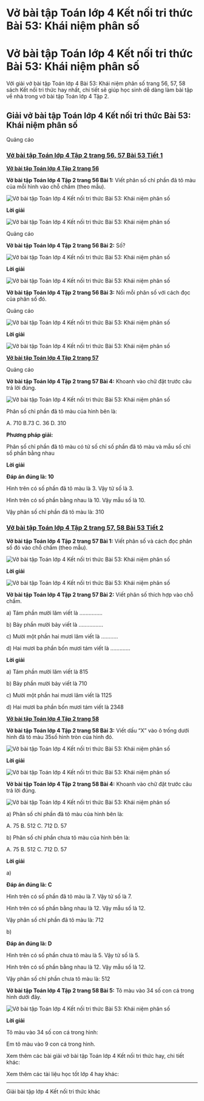 # Vở bài tập Toán lớp 4 Kết nối tri thức Bài 53: Khái niệm phân số

# Vở bài tập Toán lớp 4 Kết nối tri thức Bài 53: Khái niệm phân số

Với giải vở bài tập Toán lớp 4 Bài 53: Khái niệm phân số trang 56, 57, 58 sách Kết nối tri thức hay nhất, chi tiết sẽ giúp học sinh dễ dàng làm bài tập về nhà trong vở bài tập Toán lớp 4 Tập 2.

## Giải vở bài tập Toán lớp 4 Kết nối tri thức Bài 53: Khái niệm phân số

Quảng cáo

### [**Vở bài tập Toán lớp 4 Tập 2 trang 56, 57 Bài 53 Tiết 1**](https://vietjack.com/vbt-toan-4-kn/bai-53-tiet-1-trang-56-tap-2.jsp)

[**Vở bài tập Toán lớp 4 Tập 2 trang 56**](https://vietjack.com/vbt-toan-4-kn/vbt-toan-lop-4-tap-2-trang-56-ket-noi.jsp)

**Vở bài tập Toán lớp 4 Tập 2 trang 56 Bài 1:** Viết phân số chỉ phần đã tô màu của mỗi hình vào chỗ chấm (theo mẫu).

![Vở bài tập Toán lớp 4 Kết nối tri thức Bài 53: Khái niệm phân số](https://vietjack.com/vbt-toan-4-kn/images/bai-53-khai-niem-phan-so.PNG)

**Lời giải**

![Vở bài tập Toán lớp 4 Kết nối tri thức Bài 53: Khái niệm phân số](https://vietjack.com/vbt-toan-4-kn/images/bai-53-khai-niem-phan-so-1.PNG)

Quảng cáo

**Vở bài tập Toán lớp 4 Tập 2 trang 56 Bài 2:** Số?

![Vở bài tập Toán lớp 4 Kết nối tri thức Bài 53: Khái niệm phân số](https://vietjack.com/vbt-toan-4-kn/images/bai-53-khai-niem-phan-so-2.PNG)

**Lời giải**

![Vở bài tập Toán lớp 4 Kết nối tri thức Bài 53: Khái niệm phân số](https://vietjack.com/vbt-toan-4-kn/images/bai-53-khai-niem-phan-so-3.PNG)

**Vở bài tập Toán lớp 4 Tập 2 trang 56 Bài 3:** Nối mỗi phân số với cách đọc của phân số đó.

Quảng cáo

![Vở bài tập Toán lớp 4 Kết nối tri thức Bài 53: Khái niệm phân số](https://vietjack.com/vbt-toan-4-kn/images/bai-53-khai-niem-phan-so-4.PNG)

**Lời giải**

![Vở bài tập Toán lớp 4 Kết nối tri thức Bài 53: Khái niệm phân số](https://vietjack.com/vbt-toan-4-kn/images/bai-53-khai-niem-phan-so-5.PNG)

[**Vở bài tập Toán lớp 4 Tập 2 trang 57**](https://vietjack.com/vbt-toan-4-kn/vbt-toan-lop-4-tap-2-trang-57-ket-noi.jsp)

Quảng cáo

**Vở bài tập Toán lớp 4 Tập 2 trang 57 Bài 4:** Khoanh vào chữ đặt trước câu trả lời đúng.

![Vở bài tập Toán lớp 4 Kết nối tri thức Bài 53: Khái niệm phân số](https://vietjack.com/vbt-toan-4-kn/images/bai-53-khai-niem-phan-so-6.PNG)

Phân số chỉ phần đã tô màu của hình bên là:

A. 710 B.73 C. 36 D. 310

**Phương pháp giải:**

Phân số chỉ phần đã tô màu có tử số chỉ số phần đã tô màu và mẫu số chỉ số phần bằng nhau

**Lời giải**

**Đáp án đúng là: 10**

Hình trên có số phần đã tô màu là 3. Vậy tử số là 3.

Hình trên có số phần bằng nhau là 10. Vậy mẫu số là 10.

Vậy phân số chỉ phần đã tô màu là: 310  


### [**Vở bài tập Toán lớp 4 Tập 2 trang 57, 58 Bài 53 Tiết 2**](https://vietjack.com/vbt-toan-4-kn/bai-53-tiet-2-trang-57-tap-2.jsp)

**Vở bài tập Toán lớp 4 Tập 2 trang 57 Bài 1:** Viết phân số và cách đọc phân số đó vào chỗ chấm (theo mẫu).

![Vở bài tập Toán lớp 4 Kết nối tri thức Bài 53: Khái niệm phân số](https://vietjack.com/vbt-toan-4-kn/images/bai-53-khai-niem-phan-so-7.PNG)

**Lời giải**

![Vở bài tập Toán lớp 4 Kết nối tri thức Bài 53: Khái niệm phân số](https://vietjack.com/vbt-toan-4-kn/images/bai-53-khai-niem-phan-so-8.PNG)

**Vở bài tập Toán lớp 4 Tập 2 trang 57 Bài 2:** Viết phân số thích hợp vào chỗ chấm.

a) Tám phần mười lăm viết là ……………

b) Bảy phần mười bảy viết là …………….

c) Mười một phần hai mươi lăm viết là ………..

d) Hai mươi ba phần bốn mươi tám viết là ………….

**Lời giải**

a) Tám phần mười lăm viết là 815

b) Bảy phần mười bảy viết là 710

c) Mười một phần hai mươi lăm viết là 1125

d) Hai mươi ba phần bốn mươi tám viết là 2348

[**Vở bài tập Toán lớp 4 Tập 2 trang 58**](https://vietjack.com/vbt-toan-4-kn/vbt-toan-lop-4-tap-2-trang-58-ket-noi.jsp)

**Vở bài tập Toán lớp 4 Tập 2 trang 58 Bài 3:** Viết dấu “X” vào ô trống dưới hình đã tô màu 35số hình tròn của hình đó.

![Vở bài tập Toán lớp 4 Kết nối tri thức Bài 53: Khái niệm phân số](https://vietjack.com/vbt-toan-4-kn/images/bai-53-khai-niem-phan-so-9.PNG)

**Lời giải**

![Vở bài tập Toán lớp 4 Kết nối tri thức Bài 53: Khái niệm phân số](https://vietjack.com/vbt-toan-4-kn/images/bai-53-khai-niem-phan-so-10.PNG)

**Vở bài tập Toán lớp 4 Tập 2 trang 58 Bài 4:** Khoanh vào chữ đặt trước câu trả lời đúng.

![Vở bài tập Toán lớp 4 Kết nối tri thức Bài 53: Khái niệm phân số](https://vietjack.com/vbt-toan-4-kn/images/bai-53-khai-niem-phan-so-11.PNG)

a) Phân số chỉ phần đã tô màu của hình bên là:

A. 75 B. 512 C. 712 D. 57

b) Phân số chỉ phần chưa tô màu của hình bên là:

A. 75 B. 512 C. 712 D. 57

**Lời giải**

a)

**Đáp án đúng là: C**

Hình trên có số phần đã tô màu là 7. Vậy tử số là 7.

Hình trên có số phần bằng nhau là 12. Vậy mẫu số là 12.

Vậy phân số chỉ phần đã tô màu là: 712

b)

**Đáp án đúng là: D**

Hình trên có số phần chưa tô màu là 5. Vậy tử số là 5.

Hình trên có số phần bằng nhau là 12. Vậy mẫu số là 12.

Vậy phân số chỉ phần chưa tô màu là: 512

**Vở bài tập Toán lớp 4 Tập 2 trang 58 Bài 5:** Tô màu vào 34 số con cá trong hình dưới đây.

![Vở bài tập Toán lớp 4 Kết nối tri thức Bài 53: Khái niệm phân số](https://vietjack.com/vbt-toan-4-kn/images/bai-53-khai-niem-phan-so-12.PNG)

**Lời giải**

Tô màu vào 34 số con cá trong hình:

Em tô màu vào 9 con cá trong hình.

Xem thêm các bài giải vở bài tập Toán lớp 4 Kết nối tri thức hay, chi tiết khác:

Xem thêm các tài liệu học tốt lớp 4 hay khác:

* * *

Giải bài tập lớp 4 Kết nối tri thức khác
